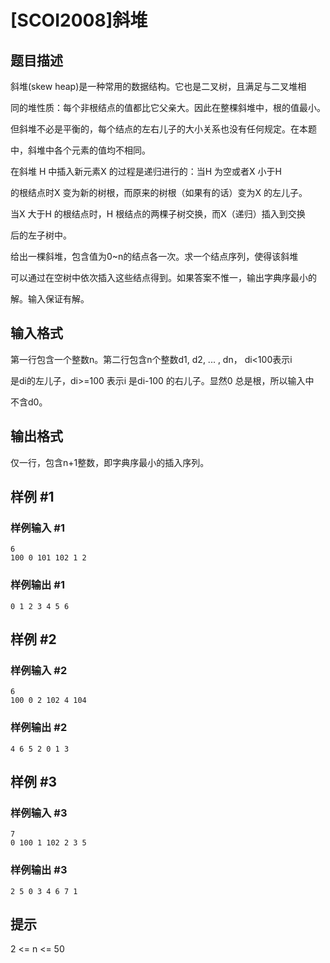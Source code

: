 # [SCOI2008]斜堆

## 题目描述

斜堆(skew heap)是一种常用的数据结构。它也是二叉树，且满足与二叉堆相

同的堆性质：每个非根结点的值都比它父亲大。因此在整棵斜堆中，根的值最小。

但斜堆不必是平衡的，每个结点的左右儿子的大小关系也没有任何规定。在本题

中，斜堆中各个元素的值均不相同。

在斜堆 H 中插入新元素X 的过程是递归进行的：当H 为空或者X 小于H

的根结点时X 变为新的树根，而原来的树根（如果有的话）变为X 的左儿子。

当X 大于H 的根结点时，H 根结点的两棵子树交换，而X（递归）插入到交换

后的左子树中。

给出一棵斜堆，包含值为0~n的结点各一次。求一个结点序列，使得该斜堆

可以通过在空树中依次插入这些结点得到。如果答案不惟一，输出字典序最小的

解。输入保证有解。


## 输入格式

第一行包含一个整数n。第二行包含n个整数d1, d2, ... , dn， di<100表示i

是di的左儿子，di>=100 表示i 是di-100 的右儿子。显然0 总是根，所以输入中

不含d0。


## 输出格式

仅一行，包含n+1整数，即字典序最小的插入序列。


## 样例 #1

### 样例输入 #1
```
6
100 0 101 102 1 2
```

### 样例输出 #1

```
0 1 2 3 4 5 6
```

## 样例 #2

### 样例输入 #2
```
6
100 0 2 102 4 104
```

### 样例输出 #2

```
4 6 5 2 0 1 3
```

## 样例 #3

### 样例输入 #3
```
7
0 100 1 102 2 3 5
```

### 样例输出 #3

```
2 5 0 3 4 6 7 1
```

## 提示

2 <= n <= 50

